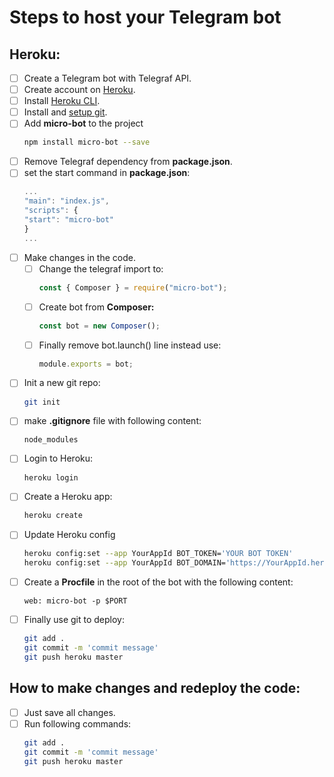 # Steps to host your Telegram bot

## Heroku:

- [ ] Create a Telegram bot with Telegraf API.
- [ ] Create account on [Heroku](http://heroku.com/).
- [ ] Install [Heroku CLI](https://devcenter.heroku.com/articles/getting-started-with-nodejs#set-up).
- [ ] Install and [setup git](https://git-scm.com/book/en/v2/Getting-Started-Installing-Git).
- [ ] Add **micro-bot** to the project
  ```bash
  npm install micro-bot --save
  ```
- [ ] Remove Telegraf dependency from **package.json**.
- [ ] set the start command in **package.json**:
  ```javascript
  ...
  "main": "index.js",
  "scripts": {
  "start": "micro-bot"
  }
  ...
  ```
- [ ] Make changes in the code.
  - [ ] Change the telegraf import to:
    ```javascript
    const { Composer } = require("micro-bot");
    ```
  - [ ] Create bot from **Composer:**
    ```javascript
    const bot = new Composer();
    ```
  - [ ] Finally remove bot.launch() line instead use:
    ```javascript
    module.exports = bot;
    ```
- [ ] Init a new git repo:
  ```bash
  git init
  ```
- [ ] make **.gitignore** file with following content:
  ```
  node_modules
  ```
- [ ] Login to Heroku:
  ```bash
  heroku login
  ```
- [ ] Create a Heroku app:
  ```bash
  heroku create
  ```
- [ ] Update Heroku config
  ```bash
  heroku config:set --app YourAppId BOT_TOKEN='YOUR BOT TOKEN'
  heroku config:set --app YourAppId BOT_DOMAIN='https://YourAppId.herokuapp.com'
  ```
- [ ] Create a **Procfile** in the root of the bot with the following content:
  ```
  web: micro-bot -p $PORT
  ```
- [ ] Finally use git to deploy:
  ```bash
  git add .
  git commit -m 'commit message'
  git push heroku master
  ```

## How to make changes and redeploy the code:

- [ ] Just save all changes.
- [ ] Run following commands:
  ```bash
  git add .
  git commit -m 'commit message'
  git push heroku master
  ```
